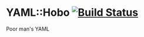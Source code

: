 
# YAML::Hobo [![Build Status](https://travis-ci.org/aferreira/cpan-YAML-Hobo.svg?branch=master)](https://travis-ci.org/aferreira/cpan-YAML-Hobo)

Poor man's YAML
